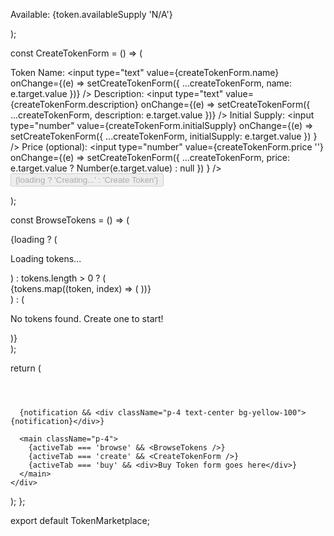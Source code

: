 <p className="text-sm">Available: {token.availableSupply  'N/A'}</p>
  </div>
);


 const CreateTokenForm = () => (
    <form onSubmit={handleCreateToken} className="space-y-4">
        <label>
            Token Name:
            <input
                type="text"
                value={createTokenForm.name}
                onChange={(e) => setCreateTokenForm({ ...createTokenForm, name: e.target.value })}
            />
        </label>
        <label>
            Description:
            <input
                type="text"
                value={createTokenForm.description}
                onChange={(e) => setCreateTokenForm({ ...createTokenForm, description: e.target.value })}
            />
        </label>
        <label>
            Initial Supply:
            <input
                type="number"
                value={createTokenForm.initialSupply}
                onChange={(e) =>
                    setCreateTokenForm({ ...createTokenForm, initialSupply: e.target.value })
                }
            />
        </label>
        <label>
            Price (optional):
            <input
                type="number"
                value={createTokenForm.price  ''}
                onChange={(e) =>
                    setCreateTokenForm({ ...createTokenForm, price: e.target.value ? Number(e.target.value) : null })
                }
            />
        </label>
        <button type="submit" disabled={loading}>
            {loading ? 'Creating...' : 'Create Token'}
        </button>
    </form>
);

  const BrowseTokens = () => (
    <div>
      {loading ? (
        <p>Loading tokens...</p>
      ) : tokens.length > 0 ? (
        <div className="grid gap-4">
          {tokens.map((token, index) => (
            <TokenCard key={index} token={token} />
          ))}
        </div>
      ) : (
        <p>No tokens found. Create one to start!</p>
      )}
    </div>
  );

  return (
    <div>
      <header className="flex space-x-4 p-4 bg-gray-200">
        <TabButton name="browse" label="Browse Tokens" />
        <TabButton name="create" label="Create Token" />
        <TabButton name="buy" label="Buy Token" />
      </header>

      {notification && <div className="p-4 text-center bg-yellow-100">{notification}</div>}

      <main className="p-4">
        {activeTab === 'browse' && <BrowseTokens />}
        {activeTab === 'create' && <CreateTokenForm />}
        {activeTab === 'buy' && <div>Buy Token form goes here</div>}
      </main>
    </div>
  );
};

export default TokenMarketplace;
